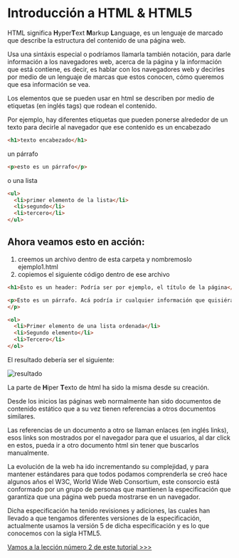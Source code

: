 # Introducción a HTML & HTML5

HTML significa **H**yper**T**ext **M**arkup **L**anguage, es un lenguaje de marcado que describe la estructura del contenido de una página web.

Usa una sintáxis especial o podríamos llamarla también notación, para darle información a los navegadores web, acerca de la página y la información que está contiene, es decir, es hablar con los navegadores web y decirles por medio de un lenguaje de marcas que estos conocen, cómo queremos que esa información se vea.

Los elementos que se pueden usar en html se describen por medio de etiquetas (en inglés tags) que rodean el contenido.

Por ejemplo, hay diferentes etiquetas que pueden ponerse alrededor de un texto para decirle al navegador que ese contenido es un encabezado 
```html 
<h1>texto encabezado</h1>
```

un párrafo
```html 
<p>esto es un párrafo</p>
```

o una lista
```html 
<ul>
  <li>primer elemento de la lista</li>
  <li>segundo</li>
  <li>tercero</li>
</ul>
```

## Ahora veamos esto en acción: 
 1) creemos un archivo dentro de esta carpeta y nombremoslo ejemplo1.html
 2) copiemos el siguiente código dentro de ese archivo

```html
<h1>Esto es un header: Podría ser por ejemplo, el título de la página</h1>

<p>Esto es un párrafo. Acá podría ir cualquier información que quisiéramos comunicarle al visitante de nuestra página. El contenido del párrafo puede ser tan largo cómo queramos
</p>

<ol>
  <li>Primer elemento de una lista ordenada</li>
  <li>Segundo elemento</li>
  <li>Tercero</li>
</ol>
```

El resultado debería ser el siguiente:

![resultado](ejemplo1.jpg)


La parte de **H**iper **T**exto de html ha sido la misma desde su creación.

Desde los inicios las páginas web normalmente han sido documentos de contenido estático que a su vez tienen referencias a otros documentos similares.

Las referencias de un documento a otro se llaman enlaces (en inglés links), esos links son mostrados por el navegador para que el usuarios, al dar click en estos, pueda ir a otro documento html sin tener que buscarlos manualmente.

La evolución de la web ha ido incrementando su complejidad, y para mantener estándares para que todos podamos comprenderla se creó hace algunos años el W3C, World Wide Web Consortium, este consorcio está conformado por un grupo de personas que mantienen la especificación que garantiza que una página web pueda mostrarse en un navegador.

Dicha especificación ha tenido revisiones y adiciones, las cuales han llevado a que tengamos diferentes versiones de la especificación, actualmente usamos la versión 5 de dicha especificación y es lo que conocemos con la sigla HTML5.

[Vamos a la lección número 2 de este tutorial >>>](leccion2.md)